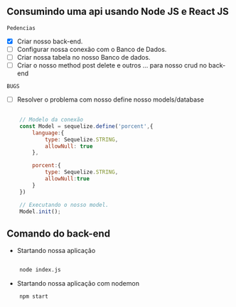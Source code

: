 ## Consumindo uma api usando Node JS e React JS

` Pedencias `

- [x] Criar nosso back-end.
- [ ] Configurar nossa conexão com o Banco de Dados.
- [ ] Criar nossa tabela no nosso Banco de dados.
- [ ] Criar o nosso method post delete e outros ... para nosso crud no back-end

` BUGS `

- [ ] Resolver o problema com nosso define nosso models/database

``` javascript
	
	// Modelo da conexão
	const Model = sequelize.define('porcent',{
		language:{
			type: Sequelize.STRING,
			allowNull: true
		},

		porcent:{
			type: Sequelize.STRING,
			allowNull:true
		}
	})

	// Executando o nosso model.
	Model.init();

```

## Comando do back-end

* Startando nossa aplicação

``` bash

	node index.js
```


* Startando nossa aplicação com nodemon

``` bash
	npm start 

```
